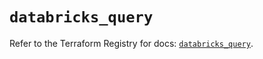 # `databricks_query`

Refer to the Terraform Registry for docs: [`databricks_query`](https://registry.terraform.io/providers/databricks/databricks/1.67.0/docs/resources/query).
